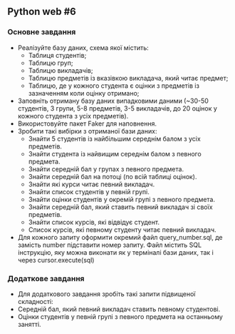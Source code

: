 ## Python web #6

### Основне завдання

- Реалізуйте базу даних, схема якої містить:
  - Таблиця студентів;
  - Таблицю груп;
  - Таблицю викладачів;
  - Таблицю предметів із вказівкою викладача, який читає предмет;
  - Таблицю, де у кожного студента є оцінки з предметів із зазначенням коли оцінку отримано;
- Заповніть отриману базу даних випадковими даними (~30-50 студентів, 3 групи, 5-8 предметів, 3-5 викладачів, до 20 оцінок у кожного студента з усіх предметів). 
- Використовуйте пакет Faker для наповнення.
- Зробити такі вибірки з отриманої бази даних:
  - Знайти 5 студентів із найбільшим середнім балом з усіх предметів.
  - Знайти студента із найвищим середнім балом з певного предмета.
  - Знайти середній бал у групах з певного предмета.
  - Знайти середній бал на потоці (по всій таблиці оцінок).
  - Знайти які курси читає певний викладач.
  - Знайти список студентів у певній групі.
  - Знайти оцінки студентів у окремій групі з певного предмета.
  - Знайти середній бал, який ставить певний викладач зі своїх предметів.
  - Знайти список курсів, які відвідує студент.
  - Список курсів, які певному студенту читає певний викладач.
- Для кожного запиту оформити окремий файл query_number.sql, де замість number підставити номер запиту. Файл містить SQL інструкцію, яку можна виконати як у терміналі бази даних, так і через cursor.execute(sql)

### Додаткове завдання
- Для додаткового завдання зробіть такі запити підвищеної складності:
- Середній бал, який певний викладач ставить певному студентові.
- Оцінки студентів у певній групі з певного предмета на останньому занятті.
